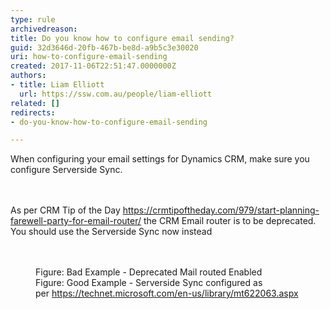 ```yaml
---
type: rule
archivedreason: 
title: Do you know how to configure email sending?
guid: 32d3646d-20fb-467b-be8d-a9b5c3e30020
uri: how-to-configure-email-sending
created: 2017-11-06T22:51:47.0000000Z
authors:
- title: Liam Elliott
  url: https://ssw.com.au/people/liam-elliott
related: []
redirects:
- do-you-know-how-to-configure-email-sending

---
```



When configuring your email settings for Dynamics CRM, make sure you configure Serverside Sync.<br>
<br><excerpt class='endintro'></excerpt><br>
<p>As per CRM Tip of the Day 
   <a href="https&#58;//crmtipoftheday.com/979/start-planning-farewell-party-for-email-router/">https&#58;//crmtipoftheday.com/979/start-planning-farewell-party-for-email-router/</a>&#160;the CRM Email router is to be deprecated. You should use the Serverside Sync now instead<br>​<br></p>
<img src="/PublishingImages/CRM%20Email%20Router.png" alt="" />​
<dd class="ssw15-rteElement-FigureBad">​​​​Figure&#58; Bad Example - Deprecated Mail routed Enabled<br></dd>
<img src="/PublishingImages/CRM%20ServerSideSync.png" alt="" />
<dd class="ssw15-rteElement-FigureGood">Figure&#58; ​​Good Example -&#160;Serverside Sync configured as per&#160;<a href="https&#58;//technet.microsoft.com/en-us/library/mt622063.aspx">https&#58;//technet.microsoft.com/en-us/library/mt622063.aspx​</a><br>&#160;<br></dd><br><br>


